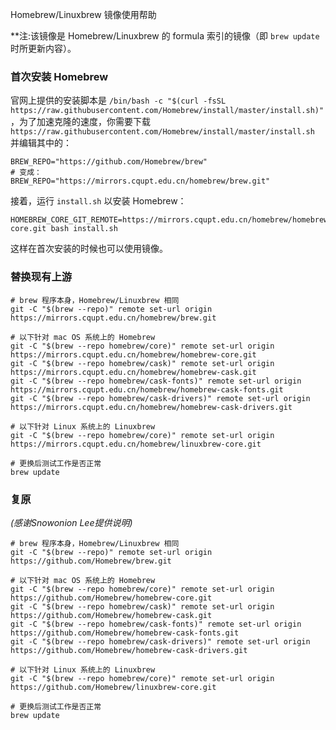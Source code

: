 Homebrew/Linuxbrew 镜像使用帮助

**注:该镜像是 Homebrew/Linuxbrew 的 formula 索引的镜像（即 `brew update` 时所更新内容）。

### 首次安装 Homebrew

官网上提供的安装脚本是 `/bin/bash -c "$(curl -fsSL https://raw.githubusercontent.com/Homebrew/install/master/install.sh)"` ，为了加速克隆的速度，你需要下载 `https://raw.githubusercontent.com/Homebrew/install/master/install.sh` 并编辑其中的：

```
BREW_REPO="https://github.com/Homebrew/brew"
# 变成：
BREW_REPO="https://mirrors.cqupt.edu.cn/homebrew/brew.git"
```

接着，运行 `install.sh` 以安装 Homebrew：

```
HOMEBREW_CORE_GIT_REMOTE=https://mirrors.cqupt.edu.cn/homebrew/homebrew-core.git bash install.sh
```

这样在首次安装的时候也可以使用镜像。

### 替换现有上游

```
# brew 程序本身，Homebrew/Linuxbrew 相同
git -C "$(brew --repo)" remote set-url origin https://mirrors.cqupt.edu.cn/homebrew/brew.git

# 以下针对 mac OS 系统上的 Homebrew
git -C "$(brew --repo homebrew/core)" remote set-url origin https://mirrors.cqupt.edu.cn/homebrew/homebrew-core.git
git -C "$(brew --repo homebrew/cask)" remote set-url origin https://mirrors.cqupt.edu.cn/homebrew/homebrew-cask.git
git -C "$(brew --repo homebrew/cask-fonts)" remote set-url origin https://mirrors.cqupt.edu.cn/homebrew/homebrew-cask-fonts.git
git -C "$(brew --repo homebrew/cask-drivers)" remote set-url origin https://mirrors.cqupt.edu.cn/homebrew/homebrew-cask-drivers.git

# 以下针对 Linux 系统上的 Linuxbrew
git -C "$(brew --repo homebrew/core)" remote set-url origin https://mirrors.cqupt.edu.cn/homebrew/linuxbrew-core.git

# 更换后测试工作是否正常
brew update
```

### 复原

*(感谢Snowonion Lee提供说明)*

```
# brew 程序本身，Homebrew/Linuxbrew 相同
git -C "$(brew --repo)" remote set-url origin https://github.com/Homebrew/brew.git

# 以下针对 mac OS 系统上的 Homebrew
git -C "$(brew --repo homebrew/core)" remote set-url origin https://github.com/Homebrew/homebrew-core.git
git -C "$(brew --repo homebrew/cask)" remote set-url origin https://github.com/Homebrew/homebrew-cask.git
git -C "$(brew --repo homebrew/cask-fonts)" remote set-url origin https://github.com/Homebrew/homebrew-cask-fonts.git
git -C "$(brew --repo homebrew/cask-drivers)" remote set-url origin https://github.com/Homebrew/homebrew-cask-drivers.git

# 以下针对 Linux 系统上的 Linuxbrew
git -C "$(brew --repo homebrew/core)" remote set-url origin https://github.com/Homebrew/linuxbrew-core.git

# 更换后测试工作是否正常
brew update
```
